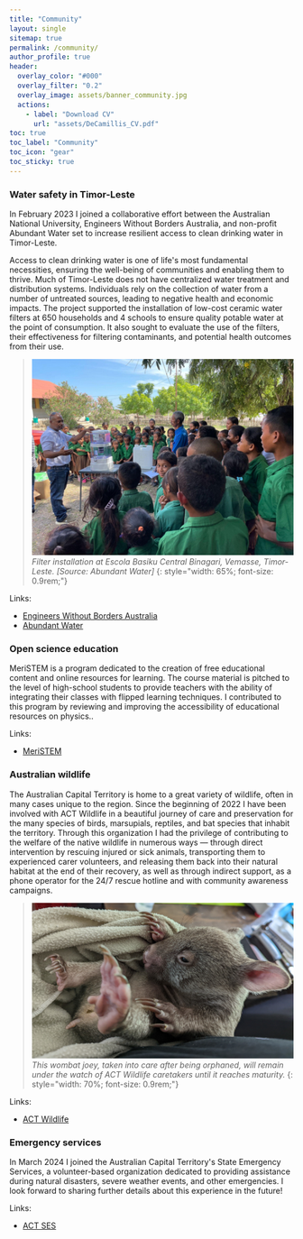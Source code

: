 ```yaml
---
title: "Community"
layout: single
sitemap: true
permalink: /community/
author_profile: true
header:
  overlay_color: "#000"
  overlay_filter: "0.2"
  overlay_image: assets/banner_community.jpg
  actions:
    - label: "Download CV"
      url: "assets/DeCamillis_CV.pdf"
toc: true
toc_label: "Community"
toc_icon: "gear"
toc_sticky: true
---
```



### Water safety in Timor-Leste

In February 2023 I joined a collaborative effort between the Australian National University, Engineers Without Borders Australia, and non-profit Abundant Water set to increase resilient access to clean drinking water in Timor-Leste.

Access to clean drinking water is one of life's most fundamental necessities, ensuring the well-being of communities and enabling them to thrive. Much of Timor-Leste does not have centralized water treatment and distribution systems. Individuals rely on the collection of water from a number of untreated sources, leading to negative health and economic impacts. The project supported the installation of low-cost ceramic water filters at 650 households and 4 schools to ensure quality potable water at the point of consumption. It also sought to evaluate the use of the filters, their effectiveness for filtering contaminants, and potential health outcomes from their use.

>![Water safety in Timor-Leste](/assets/community/water.jpg)
>*Filter installation at Escola Basiku Central Binagari, Vemasse, Timor-Leste. [Source: Abundant Water]*
{: style="width: 65%; font-size: 0.9rem;"}

Links:
- [Engineers Without Borders Australia](https://ewb.org.au/)
- [Abundant Water](https://www.abundantwater.org/)


### Open science education

MeriSTEM is a program dedicated to the creation of free educational content and online resources for learning. The course material is pitched to the level of high-school students to provide teachers with the ability of integrating their classes with flipped learning techniques. I contributed to this program by reviewing and improving the accessibility of educational resources on physics..

Links:
- [MeriSTEM](https://meristem.weblogs.anu.edu.au/)


### Australian wildlife

The Australian Capital Territory is home to a great variety of wildlife, often in many cases unique to the region. Since the beginning of 2022 I have been involved with ACT Wildlife in a beautiful journey of care and preservation for the many species of birds, marsupials, reptiles, and bat species that inhabit the territory. Through this organization I had the privilege of contributing to the welfare of the native wildlife in numerous ways — through direct intervention by rescuing injured or sick animals, transporting them to experienced carer volunteers, and releasing them back into their natural habitat at the end of their recovery, as well as through indirect support, as a phone operator for the 24/7 rescue hotline and with community awareness campaigns.

>![Australian wildlife](/assets/community/wildlife.jpg)
>*This wombat joey, taken into care after being orphaned, will remain under the watch of ACT Wildlife caretakers until it reaches maturity.*
{: style="width: 70%; font-size: 0.9rem;"}

Links:
- [ACT Wildlife](https://actwildlife.net/)


### Emergency services

In March 2024 I joined the Australian Capital Territory's State Emergency Services, a volunteer-based organization dedicated to providing assistance during natural disasters, severe weather events, and other emergencies. I look forward to sharing further details about this experience in the future!

Links:
- [ACT SES](https://esa.act.gov.au/state-emergency-service)
